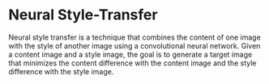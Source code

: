 # Neural Style-Transfer

Neural style transfer is a technique that combines the content of one image with the style of another image using a convolutional neural network. Given a content image and a style image, the goal is to generate a target image that minimizes the content difference with the content image and the style difference with the style image.
